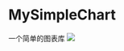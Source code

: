# MySimpleChart
一个简单的图表库
[![](https://jitpack.io/v/2016lc/MySimpleChart.svg)](https://jitpack.io/#2016lc/MySimpleChart)
